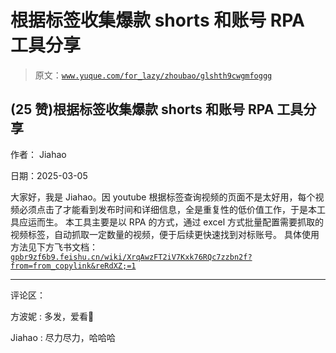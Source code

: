# 根据标签收集爆款 shorts 和账号 RPA 工具分享

> 原文：[`www.yuque.com/for_lazy/zhoubao/glshth9cwgmfoggg`](https://www.yuque.com/for_lazy/zhoubao/glshth9cwgmfoggg)

## (25 赞)根据标签收集爆款 shorts 和账号 RPA 工具分享

作者： Jiahao

日期：2025-03-05

大家好，我是 Jiahao。因 youtube 根据标签查询视频的页面不是太好用，每个视频必须点击了才能看到发布时间和详细信息，全是重复性的低价值工作，于是本工具应运而生。
本工具主要是以 RPA 的方式，通过 excel 方式批量配置需要抓取的视频标签，自动抓取一定数量的视频，便于后续更快速找到对标账号。 具体使用方法见下方飞书文档： [`gpbr9zf6b9.feishu.cn/wiki/XrqAwzFT2iV7Kxk76RQc7zzbn2f?from=from_copylink&reRdXZ;=1`](https://gpbr9zf6b9.feishu.cn/wiki/XrqAwzFT2iV7Kxk76RQc7zzbn2f?from=from_copylink&reRdXZ;=1)

* * *

评论区：

方波妮 : 多发，爱看👀

Jiahao : 尽力尽力，哈哈哈